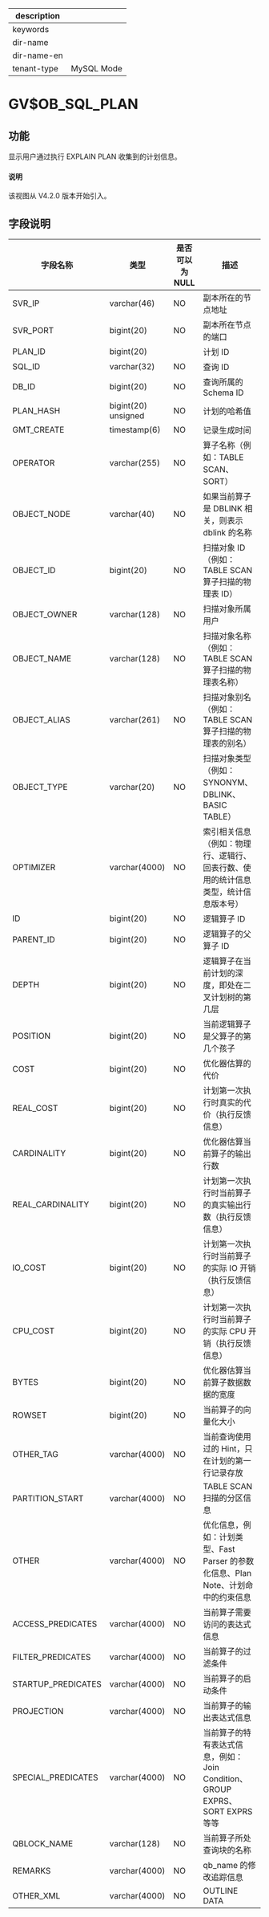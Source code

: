 |description||
|---|---|
|keywords||
|dir-name||
|dir-name-en||
|tenant-type|MySQL Mode|

# GV$OB_SQL_PLAN

## 功能

显示用户通过执行 EXPLAIN PLAN 收集到的计划信息。

<main id="notice" type='explain'>
  <h4>说明</h4>
  <p>该视图从 V4.2.0 版本开始引入。</p>
</main>

## 字段说明

| 字段名称 | 类型 | 是否可以为 NULL | 描述 |
| --- | --- | --- | --- |
| SVR_IP          | varchar(46)         | NO | 副本所在的节点地址|
| SVR_PORT        | bigint(20)          | NO | 副本所在节点的端口 |
| PLAN_ID         | bigint(20)          |  | 计划 ID |
| SQL_ID    | varchar(32)         | NO | 查询 ID |
| DB_ID     | bigint(20)          | NO | 查询所属的 Schema ID |
| PLAN_HASH  | bigint(20) unsigned | NO | 计划的哈希值 |
| GMT_CREATE   | timestamp(6)        | NO | 记录生成时间 |
| OPERATOR     | varchar(255)        | NO | 算子名称（例如：TABLE SCAN、SORT） |
| OBJECT_NODE    | varchar(40)         | NO | 如果当前算子是 DBLINK 相关，则表示 dblink 的名称 |
| OBJECT_ID         | bigint(20)          | NO | 扫描对象 ID（例如：TABLE SCAN 算子扫描的物理表 ID） |
| OBJECT_OWNER    | varchar(128)        | NO | 扫描对象所属用户 |
| OBJECT_NAME    | varchar(128)        | NO | 扫描对象名称（例如：TABLE SCAN 算子扫描的物理表名称） |
| OBJECT_ALIAS    | varchar(261)        | NO | 扫描对象别名（例如：TABLE SCAN 算子扫描的物理表的别名） |
| OBJECT_TYPE    | varchar(20)         | NO | 扫描对象类型（例如：SYNONYM、DBLINK、BASIC TABLE） |
| OPTIMIZER     | varchar(4000)       | NO | 索引相关信息（例如：物理行、逻辑行、回表行数、使用的统计信息类型，统计信息版本号） |
| ID     | bigint(20)          | NO | 逻辑算子 ID |
| PARENT_ID     | bigint(20)          | NO | 逻辑算子的父算子 ID |
| DEPTH     | bigint(20)          | NO | 逻辑算子在当前计划的深度，即处在二叉计划树的第几层 |
| POSITION     | bigint(20)          | NO | 当前逻辑算子是父算子的第几个孩子 |
| COST     | bigint(20)          | NO | 优化器估算的代价 |
| REAL_COST | bigint(20)   | NO | 计划第一次执行时真实的代价（执行反馈信息） |
| CARDINALITY    | bigint(20)          | NO | 优化器估算当前算子的输出行数 |
| REAL_CARDINALITY    | bigint(20)          | NO | 计划第一次执行时当前算子的真实输出行数（执行反馈信息） |
| IO_COST    | bigint(20)          | NO | 计划第一次执行时当前算子的实际 IO 开销（执行反馈信息） |
| CPU_COST    | bigint(20)          | NO | 计划第一次执行时当前算子的实际 CPU 开销（执行反馈信息） |
| BYTES     | bigint(20)          | NO | 优化器估算当前算子数据数据的宽度 |
| ROWSET | bigint(20)          | NO | 当前算子的向量化大小 |
| OTHER_TAG     | varchar(4000)       | NO | 当前查询使用过的 Hint，只在计划的第一行记录存放 |
| PARTITION_START  | varchar(4000)       | NO | TABLE SCAN 扫描的分区信息 |
| OTHER     | varchar(4000)       | NO | 优化信息，例如：计划类型、Fast Parser 的参数化信息、Plan Note、计划命中的约束信息 |
| ACCESS_PREDICATES | varchar(4000)       | NO | 当前算子需要访问的表达式信息 |
| FILTER_PREDICATES | varchar(4000)       | NO | 当前算子的过滤条件 |
| STARTUP_PREDICATES | varchar(4000)    | NO | 当前算子的启动条件 |
| PROJECTION   | varchar(4000)       | NO | 当前算子的输出表达式信息 |
| SPECIAL_PREDICATES | varchar(4000)   | NO | 当前算子的特有表达式信息，例如：Join Condition、GROUP EXPRS、SORT EXPRS 等等 |
| QBLOCK_NAME   | varchar(128)       | NO | 当前算子所处查询块的名称 |
| REMARKS    | varchar(4000)       | NO | qb_name 的修改追踪信息 |
| OTHER_XML    | varchar(4000)         | NO | OUTLINE DATA |
